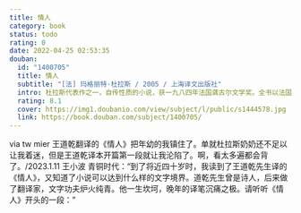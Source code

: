 ```yaml
---
title: 情人
category: book
status: todo
rating: 0
date: 2022-04-25 02:53:35
douban:
  id: "1400705"
  title: 情人
  subtitle: "[法] 玛格丽特·杜拉斯 / 2005 / 上海译文出版社"
  intro: 杜拉斯代表作之一，自传性质的小说，获一九八四年法国龚古尔文学奖。全书以法国殖民者在越南的生活为背景，描写贫穷的法国女孩与富有的中国少爷之间深沉而无望的爱情。
  rating: 8.1
  cover: https://img1.doubanio.com/view/subject/l/public/s1444578.jpg
  link: https://book.douban.com/subject/1400705/
---
```


via tw mier 王道乾翻译的《情人》把年幼的我镇住了。单就杜拉斯奶奶还不足以让我着迷，但是王道乾译本开篇第一段就让我沦陷了。啊，看太多遍都会背了。/2023.1.11 王小波 青铜时代：“到了将近四十岁时，我读到了王道乾先生译的《情人》，又知道了小说可以达到什么样的文字境界。道乾先生曾是诗人，后来做了翻译家，文字功夫炉火纯青。他一生坎坷，晚年的译笔沉痛之极。请听听《情人》开头的一段：”